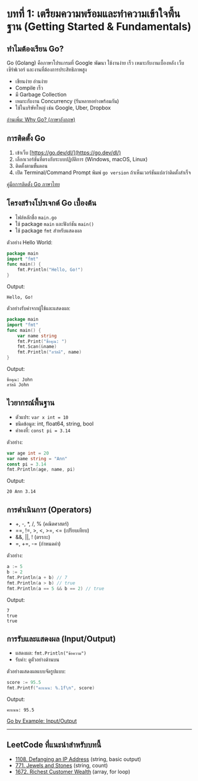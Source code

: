 # บทที่ 1: เตรียมความพร้อมและทำความเข้าใจพื้นฐาน (Getting Started & Fundamentals)

## ทำไมต้องเรียน Go?
Go (Golang) คือภาษาโปรแกรมที่ Google พัฒนา ใช้งานง่าย เร็ว เหมาะกับงานเบื้องหลัง เว็บเซิร์ฟเวอร์ และงานที่ต้องการประสิทธิภาพสูง
- เขียนง่าย อ่านง่าย
- Compile เร็ว
- มี Garbage Collection
- เหมาะกับงาน Concurrency (รันหลายอย่างพร้อมกัน)
- ใช้ในบริษัทใหญ่ เช่น Google, Uber, Dropbox

[อ่านเพิ่ม: Why Go? (ภาษาอังกฤษ)](https://go.dev/doc/why-go)

## การติดตั้ง Go
1. เข้าเว็บ [https://go.dev/dl/](https://go.dev/dl/)
2. เลือกเวอร์ชันที่ตรงกับระบบปฏิบัติการ (Windows, macOS, Linux)
3. ติดตั้งตามขั้นตอน
4. เปิด Terminal/Command Prompt พิมพ์ `go version` ถ้าเห็นเวอร์ชันแปลว่าติดตั้งสำเร็จ

[คู่มือการติดตั้ง Go ภาษาไทย](https://devahoy.com/posts/go-install/)


## โครงสร้างโปรเจกต์ Go เบื้องต้น
- ไฟล์หลักชื่อ `main.go`
- ใช้ package `main` และฟังก์ชัน `main()`
- ใช้ package `fmt` สำหรับแสดงผล

ตัวอย่าง Hello World:
```go
package main
import "fmt"
func main() {
    fmt.Println("Hello, Go!")
}
```
Output:
```
Hello, Go!
```

ตัวอย่างรับค่าจากผู้ใช้และแสดงผล:
```go
package main
import "fmt"
func main() {
    var name string
    fmt.Print("ชื่อคุณ: ")
    fmt.Scan(&name)
    fmt.Println("สวัสดี", name)
}
```
Output:
```
ชื่อคุณ: John
สวัสดี John
```


## ไวยากรณ์พื้นฐาน
- ตัวแปร: `var x int = 10`
- ชนิดข้อมูล: int, float64, string, bool
- ค่าคงที่: `const pi = 3.14`

ตัวอย่าง:
```go
var age int = 20
var name string = "Ann"
const pi = 3.14
fmt.Println(age, name, pi)
```
Output:
```
20 Ann 3.14
```


## การดำเนินการ (Operators)
- +, -, *, /, % (คณิตศาสตร์)
- ==, !=, >, <, >=, <= (เปรียบเทียบ)
- &&, ||, ! (ตรรกะ)
- =, +=, -= (กำหนดค่า)

ตัวอย่าง:
```go
a := 5
b := 2
fmt.Println(a + b) // 7
fmt.Println(a > b) // true
fmt.Println(a == 5 && b == 2) // true
```
Output:
```
7
true
true
```


## การรับและแสดงผล (Input/Output)
- แสดงผล: `fmt.Println("ข้อความ")`
- รับค่า: ดูตัวอย่างด้านบน

ตัวอย่างแสดงผลแบบจัดรูปแบบ:
```go
score := 95.5
fmt.Printf("คะแนน: %.1f\n", score)
```
Output:
```
คะแนน: 95.5
```


[Go by Example: Input/Output](https://gobyexample.com/hello-world)

---

## LeetCode ที่แนะนำสำหรับบทนี้
- [1108. Defanging an IP Address](https://leetcode.com/problems/defanging-an-ip-address/) (string, basic output)
- [771. Jewels and Stones](https://leetcode.com/problems/jewels-and-stones/) (string, count)
- [1672. Richest Customer Wealth](https://leetcode.com/problems/richest-customer-wealth/) (array, for loop)
